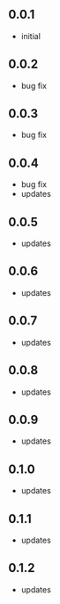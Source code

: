 ## 0.0.1
* initial
## 0.0.2
* bug fix
## 0.0.3
* bug fix
## 0.0.4
* bug fix
* updates
## 0.0.5
* updates
## 0.0.6
* updates
## 0.0.7
* updates
## 0.0.8
* updates
## 0.0.9
* updates
## 0.1.0
* updates
## 0.1.1
* updates
## 0.1.2
* updates